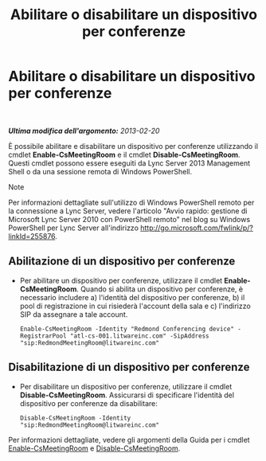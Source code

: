 ﻿---
title: Abilitare o disabilitare un dispositivo per conferenze
TOCTitle: Abilitare o disabilitare un dispositivo per conferenze
ms:assetid: d5140e38-d015-4706-9bde-cf2fa748c36b
ms:mtpsurl: https://technet.microsoft.com/it-it/library/JJ994070(v=OCS.15)
ms:contentKeyID: 52062445
ms.date: 08/24/2015
mtps_version: v=OCS.15
ms.translationtype: HT
---

# Abilitare o disabilitare un dispositivo per conferenze

 

_**Ultima modifica dell'argomento:** 2013-02-20_

È possibile abilitare e disabilitare un dispositivo per conferenze utilizzando il cmdlet **Enable-CsMeetingRoom** e il cmdlet **Disable-CsMeetingRoom**. Questi cmdlet possono essere eseguiti da Lync Server 2013 Management Shell o da una sessione remota di Windows PowerShell.


> [!NOTE]
> Per informazioni dettagliate sull'utilizzo di Windows PowerShell remoto per la connessione a Lync Server, vedere l'articolo "Avvio rapido: gestione di Microsoft Lync Server 2010 con PowerShell remoto" nel blog su Windows PowerShell per Lync Server all'indirizzo <A href="http://go.microsoft.com/fwlink/p/?linkid=255876">http://go.microsoft.com/fwlink/p/?linkId=255876</A>.




## Abilitazione di un dispositivo per conferenze

  - Per abilitare un dispositivo per conferenze, utilizzare il cmdlet **Enable-CsMeetingRoom**. Quando si abilita un dispositivo per conferenze, è necessario includere a) l'identità del dispositivo per conferenze, b) il pool di registrazione in cui risiederà l'account della sala e c) l'indirizzo SIP da assegnare a tale account.
    
        Enable-CsMeetingRoom -Identity "Redmond Conferencing device" -RegistrarPool "atl-cs-001.litwareinc.com" -SipAddress "sip:RedmondMeetingRoom@litwareinc.com"

## Disabilitazione di un dispositivo per conferenze

  - Per disabilitare un dispositivo per conferenze, utilizzare il cmdlet **Disable-CsMeetingRoom**. Assicurarsi di specificare l'identità del dispositivo per conferenze da disabilitare:
    
        Disable-CsMeetingRoom -Identity "sip:RedmondMeetingRoom@litwareinc.com"

Per informazioni dettagliate, vedere gli argomenti della Guida per i cmdlet [Enable-CsMeetingRoom](https://docs.microsoft.com/en-us/powershell/module/skype/Enable-CsMeetingRoom) e [Disable-CsMeetingRoom](https://docs.microsoft.com/en-us/powershell/module/skype/Disable-CsMeetingRoom).

